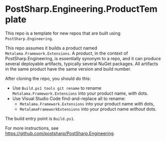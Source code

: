 # PostSharp.Engineering.ProductTemplate

This repo is a template for new repos that are built using `PostSharp.Engineering`.

This repo assumes it builds a product named `Metalama.Framework.Extensions`. A _product_, in the context of PostSharp.Engineering, is essentially synonym to a repo, and it can produce several deployable artifacts, typically several NuGet packages. All artifacts in the same product have the same version and build number.

After cloning the repo, you should do this:

* Use `Build.ps1 tools git rename` to rename `Metalama.Framework.Extensions` into your product name, _with_ dots.
* Use Visual Studio Code find-and-replace all to rename:
  * `Metalama.Framework.Extensions` into your product name _with_ dots,
  * `MetalamaFrameworkExtensions` into your product name _without_ dots.

The build entry point is `Build.ps1`.

For more instructions, see https://github.com/postsharp/PostSharp.Engineering.

